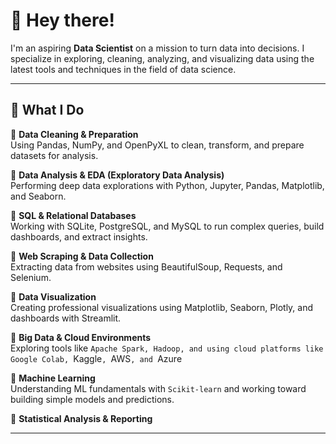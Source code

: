 # 👋 Hey there!

I'm an aspiring **Data Scientist** on a mission to turn data into decisions. I specialize in exploring, cleaning, analyzing, and visualizing data using the latest tools and techniques in the field of data science.


---


## 🧠 What I Do


🔹 **Data Cleaning & Preparation**  
Using Pandas, NumPy, and OpenPyXL to clean, transform, and prepare datasets for analysis.

🔹 **Data Analysis & EDA (Exploratory Data Analysis)**  
Performing deep data explorations with Python, Jupyter, Pandas, Matplotlib, and Seaborn.

🔹 **SQL & Relational Databases**  
Working with SQLite, PostgreSQL, and MySQL to run complex queries, build dashboards, and extract insights.

🔹 **Web Scraping & Data Collection**  
Extracting data from websites using BeautifulSoup, Requests, and Selenium.

🔹 **Data Visualization**  
Creating professional visualizations using Matplotlib, Seaborn, Plotly, and dashboards with Streamlit.

🔹 **Big Data & Cloud Environments**  
Exploring tools like `Apache Spark, Hadoop, and using cloud platforms like Google Colab, `Kaggle`, `AWS`, and `Azure

🔹 **Machine Learning**   
Understanding ML fundamentals with `Scikit-learn` and working toward building simple models and predictions.

🔹 **Statistical Analysis & Reporting**


---


<!---
uthmanmo/uthmanmo is a ✨ special ✨ repository because its `README.md` (this file) appears on your GitHub profile.
You can click the Preview link to take a look at your changes.
--->
